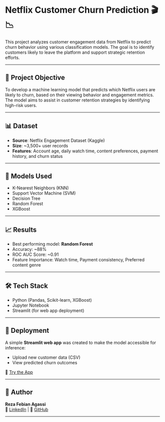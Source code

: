 # Netflix Customer Churn Prediction 🎬📉

This project analyzes customer engagement data from Netflix to predict churn behavior using various classification models. The goal is to identify customers likely to leave the platform and support strategic retention efforts.

---

## 📌 Project Objective

To develop a machine learning model that predicts which Netflix users are likely to churn, based on their viewing behavior and engagement metrics. The model aims to assist in customer retention strategies by identifying high-risk users.

---

## 📊 Dataset

- **Source**: Netflix Engagement Dataset (Kaggle)
- **Size**: ~3,500+ user records
- **Features**: Account age, daily watch time, content preferences, payment history, and churn status

---

## 🧠 Models Used

- K-Nearest Neighbors (KNN)  
- Support Vector Machine (SVM)  
- Decision Tree  
- Random Forest  
- XGBoost  

---

## 📈 Results

- Best performing model: **Random Forest**  
- Accuracy: ~88%  
- ROC AUC Score: ~0.91  
- Feature Importance: Watch time, Payment consistency, Preferred content genre

---

## 🛠️ Tech Stack

- Python (Pandas, Scikit-learn, XGBoost)
- Jupyter Notebook
- Streamlit (for web app deployment)

---

## 🚀 Deployment

A simple **Streamlit web app** was created to make the model accessible for inference:
- Upload new customer data (CSV)
- View predicted churn outcomes

🔗 [Try the App](https://huggingface.co/spaces/rezaagassi11/Netflix_churn)

---

## 👤 Author

**Reza Febian Agassi**  
🔗 [LinkedIn](https://www.linkedin.com/in/reza-agassi-62240b2b7/) | 🐙 [GitHub](https://github.com/jacque119)


---


